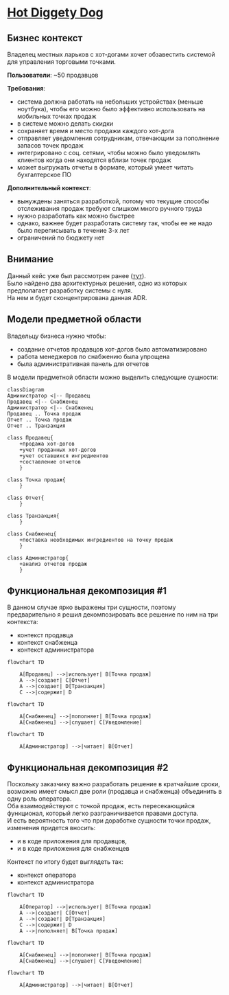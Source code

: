 # [Hot Diggety Dog](https://nealford.com/katas/kata?id=HotDiggetyDog)

## Бизнес контекст
Владелец местных ларьков с хот-догами хочет обзавестить системой для управления торговыми точками.

**Пользователи**: ~50 продавцов

**Требования**:
- система должна работать на небольших устройствах (меньше ноутбука), чтобы его можно было эффективно использовать на мобильных точках продаж
- в системе можно делать скидки
- сохраняет время и место продажи каждого хот-дога
- отправляет уведомления сотрудникам, отвечающим за пополнение запасов точек продаж
- интегрировано с соц. сетями, чтобы можно было уведомлять клиентов когда они находятся вблизи точек продаж
- может выгружать отчеты в формате, который умеет читать бухгалтерское ПО

**Дополнительный контекст**:
- вынуждены заняться разработкой, потому что текущие способы отслеживания продаж требуют слишком много ручного труда
- нужно разработать как можно быстрее
- однако, важнее будет разработать систему так, чтобы ее не надо было переписывать в течение 3-х лет
- ограничений по бюджету нет

## Внимание

Данный кейс уже был рассмотрен ранее ([тут](otus-arch/homeworks/july/1/homework.md)).\
Было найдено два архитектурных решения, одно из которых предполагает разработку системы с нуля.\
На нем и будет сконцентрирована данная ADR.

## Модели предметной области
Владельцу бизнеса нужно чтобы:
- создание отчетов продавцов хот-догов было автоматизировано 
- работа менеджеров по снабжению была упрощена
- была административная панель для отчетов

В модели предметной области можно выделить следующие сущности:
```mermaid
classDiagram
Администратор <|-- Продавец
Продавец <|-- Снабженец
Администратор <|-- Снабженец
Продавец .. Точка продаж
Отчет .. Точка продаж
Отчет .. Транзакция

class Продавец{
    +продажа хот-догов
    +учет проданных хот-догов
    +учет оставшихся ингредиентов
    +составление отчетов
    }

class Точка продаж{
    }

class Отчет{
    }

class Транзакция{
    }

class Снабженец{
    +поставка необходимых ингредиентов на точку продаж
    }

class Администратор{
    +анализ отчетов продаж
    }
```

## Функциональная декомпозиция #1

В данном случае ярко выражены три сущности, поэтому \
предварительно я решил декомпозировать все решение по ним на три контекста:
- контекст продавца
- контекст снабженца
- контекст администратора

```mermaid
flowchart TD

    A[Продавец] -->|использует| B[Точка продаж]
    A -->|создает| C[Отчет]
    A -->|создает| D[Транзакция]
    C -->|содержит| D    
```

```mermaid
flowchart TD

    A[Снабженец] -->|пополняет| B[Точка продаж]
    A[Снабженец] -->|слушает| C[Уведомление]
```

```mermaid
flowchart TD

    A[Администратор] -->|читает| B[Отчет]
```


## Функциональная декомпозиция #2

Поскольку заказчику важно разработать решение в кратчайшие сроки, \
возможно имеет смысл две роли (продавца и снабженца) объединить в одну роль оператора.\
Оба взаимодействуют с точкой продаж, есть пересекающийся функционал, который легко разграничивается правами доступа.\
И есть вероятность того что при доработке сущности точки продаж, изменения придется вносить:
- и в коде приложения для продавцов, 
- и в коде приложения для снабженцев 

Контекст по итогу будет выглядеть так:
- контекст оператора
- контекст администратора



```mermaid
flowchart TD

    A[Оператор] -->|использует| B[Точка продаж]
    A -->|создает| C[Отчет]
    A -->|создает| D[Транзакция]
    C -->|содержит| D
    A -->|пополняет| B[Точка продаж]    
```

```mermaid
flowchart TD

    A[Снабженец] -->|пополняет| B[Точка продаж]
    A[Снабженец] -->|слушает| C[Уведомление]
```

```mermaid
flowchart TD

    A[Администратор] -->|читает| B[Отчет]
```
